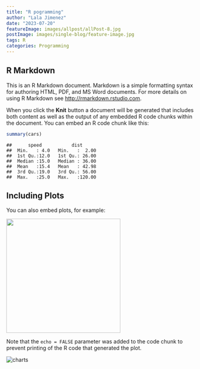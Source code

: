 ```yaml
---
title: "R pogramming"
author: "Lala Jimenez"
date: "2023-07-20"
featureImage: images/allpost/allPost-8.jpg
postImage: images/single-blog/feature-image.jpg
tags: R
categories: Programming
---
```




## R Markdown

This is an R Markdown document. Markdown is a simple formatting syntax for authoring HTML, PDF, and MS Word documents. For more details on using R Markdown see <http://rmarkdown.rstudio.com>.

When you click the **Knit** button a document will be generated that includes both content as well as the output of any embedded R code chunks within the document. You can embed an R code chunk like this:


```r
summary(cars)
```

```
##      speed           dist       
##  Min.   : 4.0   Min.   :  2.00  
##  1st Qu.:12.0   1st Qu.: 26.00  
##  Median :15.0   Median : 36.00  
##  Mean   :15.4   Mean   : 42.98  
##  3rd Qu.:19.0   3rd Qu.: 56.00  
##  Max.   :25.0   Max.   :120.00
```

## Including Plots

You can also embed plots, for example:

<img src="https://shielaj.netlify.app/blog/r-codes/Rprog_files/figure-html/pressure-1.png" width="300px" />

Note that the `echo = FALSE` parameter was added to the code chunk to prevent printing of the R code that generated the plot.



![charts](https://shielaj.netlify.app/blog/r-codes/Rprog_files/figure-html/pressure-1.png?w=100)
